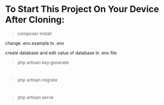 # To Start This Project On Your Device After Cloning:

> composer install

change .env.example to .env

create database and edit value of database in .env file

> php artisan key:generate

#

> php artisan migrate

#

> php artisan serve

#
